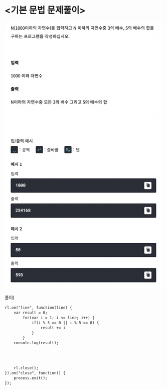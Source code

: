 # <기본 문법 문제풀이>  

![0009문제)3과5의배수](../algorithm_image/구름_3과5의배수.png)

풀이)

```
rl.on("line", function(line) {
	var result = 0; 
		for(var i = 1; i <= line; i++) {
			if(i % 3 == 0 || i % 5 == 0) {
				result += i
			}
		}
	console.log(result);
	

	
	
	rl.close();
}).on("close", function() {
	process.exit();
});
```